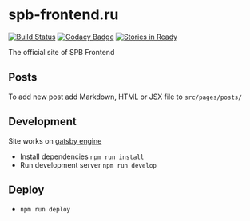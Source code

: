 # spb-frontend.ru

[![Build Status](https://travis-ci.org/spb-frontend/spb-frontend.ru.svg?branch=master)](https://travis-ci.org/spb-frontend/spb-frontend.ru)
[![Codacy Badge](https://api.codacy.com/project/badge/Grade/6ce03510eaae4c2689592e63e8e8820a)](https://www.codacy.com/app/akurganow/spb-frontend.ru?utm_source=github.com&amp;utm_medium=referral&amp;utm_content=spb-frontend/spb-frontend.ru&amp;utm_campaign=Badge_Grade)
[![Stories in Ready](https://badge.waffle.io/spb-frontend/spb-frontend.ru.svg?label=ready&title=Ready)](http://waffle.io/spb-frontend/spb-frontend.ru)

The official site of SPB Frontend

## Posts

To add new post add Markdown, HTML or JSX file to `src/pages/posts/`

## Development
Site works on [gatsby engine](https://github.com/gatsbyjs/gatsby)

- Install dependencies `npm run install`
- Run development server `npm run develop`

## Deploy

- `npm run deploy`


